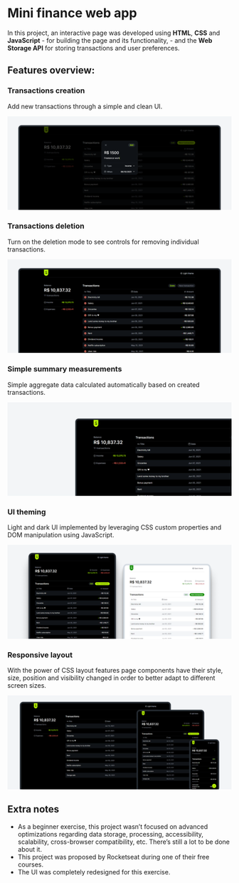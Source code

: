 # Mini finance web app

In this project, an interactive page was developed using **HTML**, **CSS** and **JavaScript** - for building the page and its functionality, - and the **Web Storage API** for storing transactions and user preferences.

## Features overview:

### **Transactions creation**

Add new transactions through a simple and clean UI.

<img src=".github/transactions-creation.png">

<br>

### **Transactions deletion**

Turn on the deletion mode to see controls for removing individual transactions.

<img src=".github/transactions-deletion.png">

<br>

### **Simple summary measurements**

Simple aggregate data calculated automatically based on created transactions.

<img src=".github/simple-summary-measurements.png">

<br>

### **UI theming**

Light and dark UI implemented by leveraging CSS custom properties and DOM manipulation using JavaScript.

<img src=".github/ui-theming.png">

<br>

### **Responsive layout**

With the power of CSS layout features page components have their style, size, position and visibility changed in order to better adapt to different screen sizes.

<img src=".github/responsive-layout.png">

<br>

## Extra notes

- As a beginner exercise, this project wasn’t focused on advanced optimizations regarding data storage, processing, accessibility, scalability, cross-browser compatibility, etc. There’s still a lot to be done about it.
- This project was proposed by Rocketseat during one of their free courses.
- The UI was completely redesigned for this exercise.